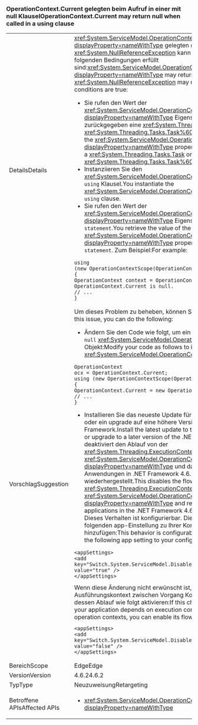 ### <a name="operationcontextcurrent-may-return-null-when-called-in-a-using-clause"></a><span data-ttu-id="1605a-101">OperationContext.Current gelegten beim Aufruf in einer mit null Klausel</span><span class="sxs-lookup"><span data-stu-id="1605a-101">OperationContext.Current may return null when called in a using clause</span></span>

|   |   |
|---|---|
|<span data-ttu-id="1605a-102">Details</span><span class="sxs-lookup"><span data-stu-id="1605a-102">Details</span></span>|<span data-ttu-id="1605a-103"><xref:System.ServiceModel.OperationContext.Current?displayProperty=nameWithType> gelegten <code>null</code> und einem <xref:System.NullReferenceException> kann auftreten, wenn alle der folgenden Bedingungen erfüllt sind:</span><span class="sxs-lookup"><span data-stu-id="1605a-103"><xref:System.ServiceModel.OperationContext.Current?displayProperty=nameWithType> may return <code>null</code> and a <xref:System.NullReferenceException> may result if all of the following conditions are true:</span></span><ul><li><span data-ttu-id="1605a-104">Sie rufen den Wert der <xref:System.ServiceModel.OperationContext.Current?displayProperty=nameWithType> Eigenschaft in einer Methode, die zurückgegeben eine <xref:System.Threading.Tasks.Task> oder <xref:System.Threading.Tasks.Task%601>.</span><span class="sxs-lookup"><span data-stu-id="1605a-104">You retrieve the value of the <xref:System.ServiceModel.OperationContext.Current?displayProperty=nameWithType> property in a method that returns a <xref:System.Threading.Tasks.Task> or <xref:System.Threading.Tasks.Task%601>.</span></span></li><li><span data-ttu-id="1605a-105">Instanziieren Sie den <xref:System.ServiceModel.OperationContextScope> -Objekt in ein <code>using</code> Klausel.</span><span class="sxs-lookup"><span data-stu-id="1605a-105">You instantiate the <xref:System.ServiceModel.OperationContextScope> object in a <code>using</code> clause.</span></span></li><li><span data-ttu-id="1605a-106">Sie rufen den Wert der <xref:System.ServiceModel.OperationContext.Current?displayProperty=nameWithType> Eigenschaft innerhalb der <code>using statement</code>.</span><span class="sxs-lookup"><span data-stu-id="1605a-106">You retrieve the value of the <xref:System.ServiceModel.OperationContext.Current?displayProperty=nameWithType> property within the <code>using statement</code>.</span></span> <span data-ttu-id="1605a-107">Zum Beispiel:</span><span class="sxs-lookup"><span data-stu-id="1605a-107">For example:</span></span></li></ul><pre><code class="language-csharp">using (new OperationContextScope(OperationContext.Current))&#13;&#10;{&#13;&#10;OperationContext context = OperationContext.Current;      // OperationContext.Current is null.&#13;&#10;// ...&#13;&#10;}&#13;&#10;</code></pre>|
|<span data-ttu-id="1605a-108">Vorschlag</span><span class="sxs-lookup"><span data-stu-id="1605a-108">Suggestion</span></span>|<span data-ttu-id="1605a-109">Um dieses Problem zu beheben, können Sie Folgendes tun:</span><span class="sxs-lookup"><span data-stu-id="1605a-109">To address this issue, you can do the following:</span></span><ul><li><span data-ttu-id="1605a-110">Ändern Sie den Code wie folgt, um ein neues instanziieren nicht-<code>null</code> <xref:System.ServiceModel.OperationContext.Current%2A> Objekt:</span><span class="sxs-lookup"><span data-stu-id="1605a-110">Modify your code as follows to instantiate a new non-<code>null</code> <xref:System.ServiceModel.OperationContext.Current%2A> object:</span></span></li></ul><pre><code class="language-csharp">OperationContext ocx = OperationContext.Current;&#13;&#10;using (new OperationContextScope(OperationContext.Current))&#13;&#10;{&#13;&#10;OperationContext.Current = new OperationContext(ocx.Channel);&#13;&#10;// ...&#13;&#10;}&#13;&#10;</code></pre><ul><li><span data-ttu-id="1605a-111">Installieren Sie das neueste Update für .NET Framework 4.6.2, oder ein upgrade auf eine höhere Version von .NET Framework.</span><span class="sxs-lookup"><span data-stu-id="1605a-111">Install the latest update to the .NET Framework 4.6.2, or upgrade to a later version of the .NET Framework.</span></span> <span data-ttu-id="1605a-112">Dies deaktiviert den Ablauf von der <xref:System.Threading.ExecutionContext> in <xref:System.ServiceModel.OperationContext.Current?displayProperty=nameWithType> und das Verhalten von WCF-Anwendungen in .NET Framework 4.6.1 und früheren Versionen wiederhergestellt.</span><span class="sxs-lookup"><span data-stu-id="1605a-112">This disables the flow of the <xref:System.Threading.ExecutionContext> in <xref:System.ServiceModel.OperationContext.Current?displayProperty=nameWithType> and restores the behavior of WCF applications in the .NET Framework 4.6.1 and earlier versions.</span></span> <span data-ttu-id="1605a-113">Dieses Verhalten ist konfigurierbar. Dies ist äquivalent zum folgenden app-Einstellung zu Ihrer Konfigurationsdatei hinzufügen:</span><span class="sxs-lookup"><span data-stu-id="1605a-113">This behavior is configurable; it is equivalent to adding the following app setting to your configuration file:</span></span></li></ul><pre><code class="language-xml">&lt;appSettings&gt;&#13;&#10;&lt;add key=&quot;Switch.System.ServiceModel.DisableOperationContextAsyncFlow&quot; value=&quot;true&quot; /&gt;&#13;&#10;&lt;/appSettings&gt;&#13;&#10;</code></pre><span data-ttu-id="1605a-114">Wenn diese Änderung nicht erwünscht ist, und die Anwendung setzt Ausführungskontext zwischen Vorgang Kontexten fließen, können Sie dessen Ablauf wie folgt aktivieren:</span><span class="sxs-lookup"><span data-stu-id="1605a-114">If this change is undesirable and your application depends on execution context flowing between operation contexts, you can enable its flow as follows:</span></span><pre><code class="language-xml">&lt;appSettings&gt;&#13;&#10;&lt;add key=&quot;Switch.System.ServiceModel.DisableOperationContextAsyncFlow&quot; value=&quot;false&quot; /&gt;&#13;&#10;&lt;/appSettings&gt;&#13;&#10;</code></pre>|
|<span data-ttu-id="1605a-115">Bereich</span><span class="sxs-lookup"><span data-stu-id="1605a-115">Scope</span></span>|<span data-ttu-id="1605a-116">Edge</span><span class="sxs-lookup"><span data-stu-id="1605a-116">Edge</span></span>|
|<span data-ttu-id="1605a-117">Version</span><span class="sxs-lookup"><span data-stu-id="1605a-117">Version</span></span>|<span data-ttu-id="1605a-118">4.6.2</span><span class="sxs-lookup"><span data-stu-id="1605a-118">4.6.2</span></span>|
|<span data-ttu-id="1605a-119">Typ</span><span class="sxs-lookup"><span data-stu-id="1605a-119">Type</span></span>|<span data-ttu-id="1605a-120">Neuzuweisung</span><span class="sxs-lookup"><span data-stu-id="1605a-120">Retargeting</span></span>|
|<span data-ttu-id="1605a-121">Betroffene APIs</span><span class="sxs-lookup"><span data-stu-id="1605a-121">Affected APIs</span></span>|<ul><li><xref:System.ServiceModel.OperationContext.Current?displayProperty=nameWithType></li></ul>|

